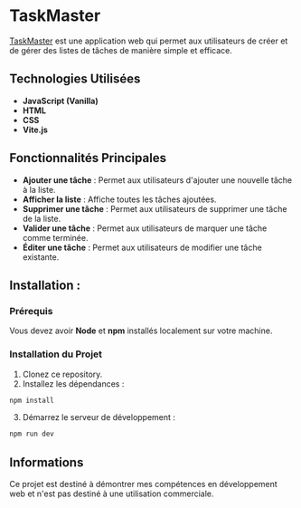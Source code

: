 # TaskMaster

[TaskMaster](https://taskmaster.julesmatundu.com) est une application web qui permet aux utilisateurs de créer et de gérer des listes de tâches de manière simple et efficace.

## Technologies Utilisées

- **JavaScript (Vanilla)**
- **HTML**
- **CSS**
- **Vite.js**

## Fonctionnalités Principales

- **Ajouter une tâche** : Permet aux utilisateurs d'ajouter une nouvelle tâche à la liste.
- **Afficher la liste** : Affiche toutes les tâches ajoutées.
- **Supprimer une tâche** : Permet aux utilisateurs de supprimer une tâche de la liste.
- **Valider une tâche** : Permet aux utilisateurs de marquer une tâche comme terminée.
- **Éditer une tâche** : Permet aux utilisateurs de modifier une tâche existante.

## Installation :

### Prérequis

Vous devez avoir **Node** et **npm** installés localement sur votre machine.

### Installation du Projet

1. Clonez ce repository.
2. Installez les dépendances :

```bash
npm install
```

3. Démarrez le serveur de développement :

```bash
npm run dev
```

## Informations

Ce projet est destiné à démontrer mes compétences en développement web et n'est pas destiné à une utilisation commerciale.
